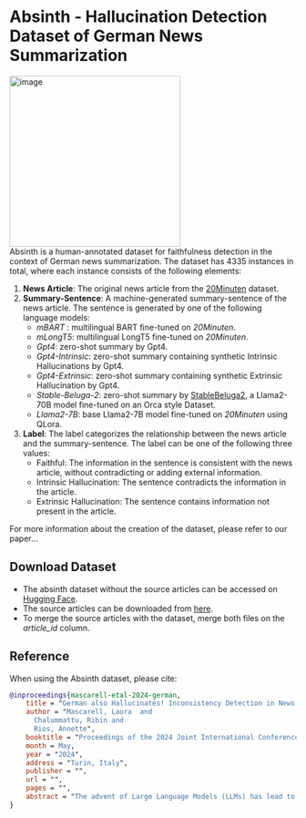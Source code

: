 # Absinth - Hallucination Detection Dataset of German News Summarization
<img src="images/absinth_logo.png" alt="image" width="300" height="auto">  <br/>
Absinth is a human-annotated dataset for faithfulness detection in the context of German news summarization.
The dataset has 4335 instances in total, where each instance consists of the following elements:
1. **News Article**: The original news article from the [20Minuten](https://github.com/ZurichNLP/20Minuten/tree/main/SwissText_2023) dataset.
2. **Summary-Sentence**: A machine-generated summary-sentence of the news article. The sentence is generated by one of the following language models:
   - _mBART_ : multilingual BART fine-tuned on _20Minuten_. 
   - _mLongT5_: multilingual LongT5 fine-tuned on _20Minuten_.
   - _Gpt4_: zero-shot summary by Gpt4.
   - _Gpt4-Intrinsic_: zero-shot summary containing synthetic Intrinsic Hallucinations by Gpt4.
   - _Gpt4-Extrinsic_: zero-shot summary containing synthetic Extrinsic Hallucination by Gpt4.
   - _Stable-Beluga-2_: zero-shot summary by [StableBeluga2](https://huggingface.co/stabilityai/StableBeluga2), a Llama2-70B model fine-tuned on an Orca style Dataset.
   - _Llama2-7B_: base Llama2-7B model fine-tuned on _20Minuten_ using QLora.
3. **Label**: The label categorizes the relationship between the news article and the summary-sentence. The label can be one of the following three values:
   - Faithful: The information in the sentence is consistent with the news article, without contradicting or adding external information.
   - Intrinsic Hallucination: The sentence contradicts the information in the article.
   - Extrinsic Hallucination: The sentence contains information not present in the article.

For more information about the creation of the dataset, please refer to our paper...

## Download Dataset

- The absinth dataset without the source articles can be accessed on [Hugging Face](https://huggingface.co/datasets/mtc/absinth_german_faithfulness_detection_dataset).
- The source articles can be downloaded from [here](https://drive.google.com/file/d/1taGM6qToFDB37RjU5BjlYtiup_CYpvXZ/view).
- To merge the source articles with the dataset, merge both files on the _article_id_ column.

## Reference

When using the Absinth dataset, please cite:

```bibtex
@inproceedings{mascarell-etal-2024-german,
    title = "German also Hallucinates! Inconsistency Detection in News Summaries with the Absinth Dataset",
    author = "Mascarell, Laura  and
      Chalummattu, Ribin and
      Rios, Annette",
    booktitle = "Proceedings of the 2024 Joint International Conference on Computational Linguistics, Language Resources and Evaluation (LREC-COLING)",
    month = May,
    year = "2024",
    address = "Turin, Italy",
    publisher = "",
    url = "",
    pages = "",
    abstract = "The advent of Large Language Models (LLMs) has lead to remarkable progress on a wide range of natural language processing tasks. Despite the advances, these large-sized models still suffer from hallucinating information in their output, which poses a major issue in automatic text summarization, as we must guarantee that the generated summary is consistent with the content of the source document. Previous research addresses the challenging task of detecting hallucinations in the output (i.e. inconsistency detection) in order to evaluate the faithfulness of the generated summaries. However, these works primarily focus on English and recent multilingual approaches lack German data. This work presents absinth, a manually annotated dataset for hallucination detection in German news summarization and explores the capabilities of novel open-source LLMs on this task in both fine-tuning and in-context learning settings. We open-source and release the absinth dataset to foster further research on hallucination detection in German.",
}
```
